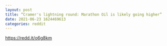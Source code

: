 ```yaml
--- 
layout: post 
title: “Cramer's lightning round: Marathon Oil is likely going higher” 
date: 2021-06-23 1624469613 
categories: reddit 
--- 
```

https://redd.it/o6g8km